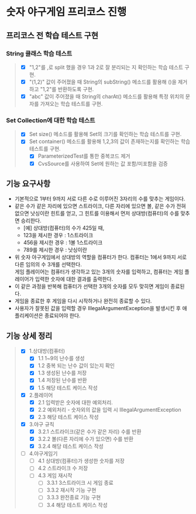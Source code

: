 # 숫자 야구게임 프리코스 진행

## 프리코스 전 학습 테스트 구현

### String 클래스 학습 테스트
> - [X] "1,2"를 ,로 split 했을 경우 1과 2로 잘 분리되는 지 확인하는 학습 테스트 구현.
> - [X] "(1,2)" 값이 주어졌을 때 String의 subString() 메소드를 활용해 ()을 제거하고 "1,2"를 반환하도록 구현.
> - [X] "abc" 값이 주어졌을 때 String의 charAt() 메소드를 활용해 특정 위치의 문자를 가져오는 학습 테스트를 구현.

### Set Collection에 대한 학습 테스트
> - [X] Set size() 메소드를 활용해 Set의 크기를 확인하는 학습 테스트를 구현.
> - [X] Set container() 메소드를 활용해 1,2,3의 값이 존재하는지를 확인하는 학습 테스트를 구현.
>   - [X] ParameterizedTest를 통한 중복코드 제거
>   - [X] CvsSource를 사용하여 Set에 원하는 값 포함/미포함을 검증


## 기능 요구사항
* 기본적으로 1부터 9까지 서로 다른 수로 이루어진 3자리의 수를 맞추는 게임이다.
* 같은 수가 같은 자리에 있으면 스트라이크, 다른 자리에 있으면 볼, 같은 수가 전혀 없으면 낫싱이란 힌트를 얻고, 그 힌트를 이용해서 먼저 상대방(컴퓨터)의 수를 맞추면 승리한다.  
  * [예] 상대방(컴퓨터)의 수가 425일 때,
  * 123을 제시한 경우 : 1스트라이크
  * 456을 제시한 경우 : 1볼 1스트라이크
  * 789를 제시한 경우 : 낫싱이란
* 위 숫자 야구게임에서 상대방의 역할을 컴퓨터가 한다.
컴퓨터는 1에서 9까지 서로 다른 임의의 수 3개를 선택한다.  
게임 플레이어는 컴퓨터가 생각하고 있는 3개의 숫자를 입력하고, 컴퓨터는 게임 플레이어가 입력한 숫자에 대한 결과를 출력한다.
* 이 같은 과정을 반복해 컴퓨터가 선택한 3개의 숫자를 모두 맞히면 게임이 종료된다.
* 게임을 종료한 후 게임을 다시 시작하거나 완전히 종료할 수 있다.
* 사용자가 잘못된 값을 입력할 경우 IllegalArgumentException을 발생시킨 후 애플리케이션은 종료되어야 한다.

## 기능 상세 정리
> - [X] 1.상대방(컴퓨터)
>   - [X] 1.1 1~9의 난수를 생성
>   - [X] 1.2 중복 되는 난수 값이 있는지 확인
>   - [X] 1.3 생성된 난수를 저장
>   - [X] 1.4 저장된 난수를 반환
>   - [X] 1.5 해당 테스트 케이스 작성
> - [X] 2.플레이어
>   - [X] 2.1 입력받은 숫자에 대한 예외처리.
>   - [X] 2.2 예외처리 - 숫자외의 값을 입력 시 IllegalArgumentException
>   - [X] 2.3 해당 테스트 케이스 작성
> - [x] 3.야구 규칙
>     - [X] 3.2.1 스트라이크(같은 수가 같은 자리) 수를 반환
>     - [X] 3.2.2 볼(다른 자리에 수가 있으면) 수를 반환
>     - [X] 3.2.4 해당 테스트 케이스 작성
> - [ ] 4.야구게임기
>   -  [ ] 4.1 상대방(컴퓨터)가 생성한 숫자를 저장
>   -  [ ] 4.2 스트라이크 수 저장
>   -  [ ] 4.3 게임 재시작
>     - [ ] 3.3.1 3스트라이크 시 게임 종료
>     - [ ] 3.3.2 재시작 기능 구현
>     - [ ] 3.3.3 완전종료 기능 구현
>     - [ ] 3.4 해당 테스트 케이스 작성
